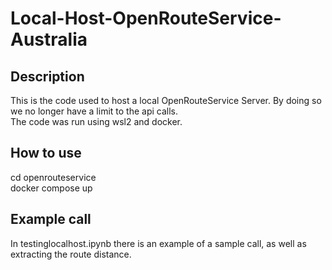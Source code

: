 # Local-Host-OpenRouteService-Australia


## Description
This is the code used to host a local OpenRouteService Server. By doing so we no longer have a limit to the api calls. \
The code was run using wsl2 and docker.

## How to use

cd openrouteservice \
docker compose up

## Example call

In testinglocalhost.ipynb there is an example of a sample call, as well as extracting the route distance.
